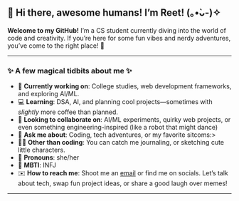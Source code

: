 ## 🌼 Hi there, awesome humans! I’m Reet! (｡•̀ᴗ-)✧

**Welcome to my GitHub!** I’m a CS student currently diving into the world of code and creativity. If you’re here for some fun vibes and nerdy adventures, you’ve come to the right place! 🌸

---

### ✨ A few magical tidbits about me ✨

- 🔮 **Currently working on**:  College studies, web development frameworks, and exploring AI/ML.
- 💻 **Learning**: DSA, AI, and planning cool projects—sometimes with *slightly* more coffee than planned.
- 🤝 **Looking to collaborate on**: AI/ML experiments, quirky web projects, or even something engineering-inspired (like a robot that might dance)
- 💬 **Ask me about**: Coding, tech adventures, or my favorite sitcoms:>
- 🧑‍🎨 **Other than coding**: You can catch me journaling, or sketching cute little characters.
- 🌸 **Pronouns**: she/her
- 🦄 **MBTI**: INFJ
- ✉️ **How to reach me**: Shoot me an [email](mailto:reet.ritul0211@gmail.com) or find me on socials. Let’s talk about tech, swap fun project ideas, or share a good laugh over memes!

---

